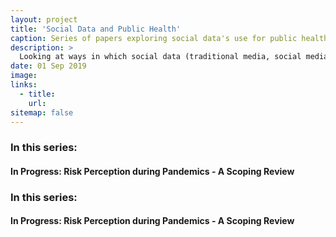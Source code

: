 ```yaml
---
layout: project
title: 'Social Data and Public Health'
caption: Series of papers exploring social data's use for public health (field of digital epidemiology)
description: >
  Looking at ways in which social data (traditional media, social media) can supplement public health research, focusing on natural language processing methods for automated text analysis 
date: 01 Sep 2019
image: 
links:
  - title: 
    url: 
sitemap: false
---
```


<h3>In this series:</h3>
<h4> In Progress: Risk Perception during Pandemics - A Scoping Review

<p>

<h3>In this series:</h3>
<h4> In Progress: Risk Perception during Pandemics - A Scoping Review
